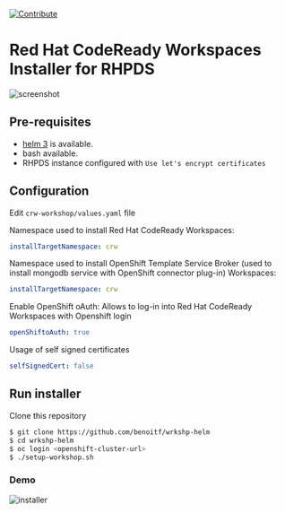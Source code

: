[![Contribute](https://www.eclipse.org/che/contribute.svg)](https://che.openshift.io/f?url=https://github.com/benoitf/wrkshp-helm)

# Red Hat CodeReady Workspaces Installer for RHPDS
![screenshot](../assets/screenshot.png)

## Pre-requisites
- [helm 3](https://helm.sh/) is available.
- bash available.
- RHPDS instance configured with `Use let's encrypt certificates`

## Configuration
Edit `crw-workshop/values.yaml` file

Namespace used to install Red Hat CodeReady Workspaces:
```yaml
installTargetNamespace: crw
```

Namespace used to install OpenShift Template Service Broker (used to install mongodb service with OpenShift connector plug-in) Workspaces:
```yaml
installTargetNamespace: crw
```

Enable OpenShift oAuth: Allows to log-in into Red Hat CodeReady Workspaces with Openshift login
```yaml
openShiftoAuth: true
```

Usage of self signed certificates
```yaml
selfSignedCert: false
```

## Run installer
Clone this repository

```bash
$ git clone https://github.com/benoitf/wrkshp-helm
$ cd wrkshp-helm
$ oc login <openshift-cluster-url>
$ ./setup-workshop.sh
```

### Demo
![installer](../assets/installer.gif)
